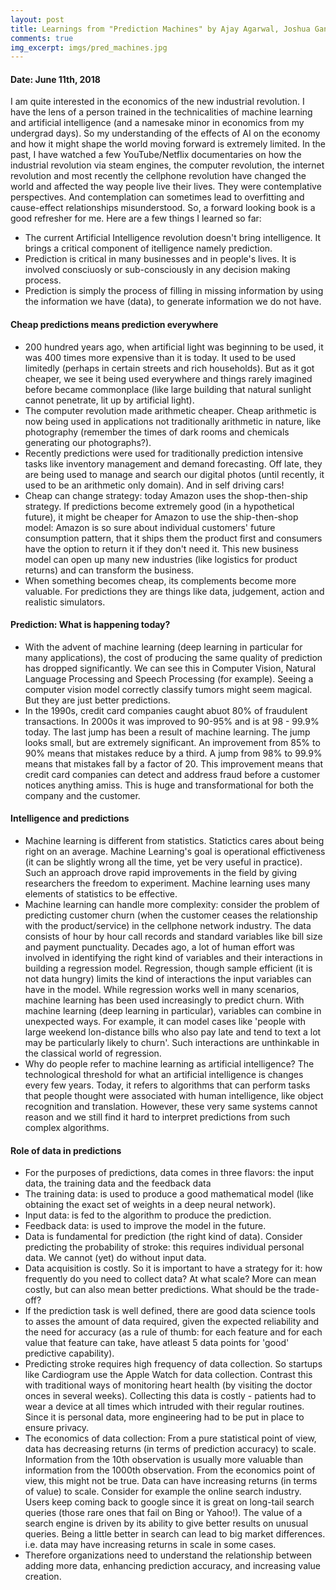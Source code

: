 ```yaml
---
layout: post
title: Learnings from "Prediction Machines" by Ajay Agarwal, Joshua Gans and Avi Goldfarb
comments: true
img_excerpt: imgs/pred_machines.jpg
---
```

#### Date: June 11th, 2018

I am quite interested in the economics of the new industrial revolution. I have the lens of a person trained in the technicalities of machine learning and artificial intelligence (and a namesake minor in economics from my undergrad days). So my understanding of the effects of AI on the economy and how it might shape the world moving forward is extremely limited. In the past, I have watched a few YouTube/Netflix documentaries on how the industrial revolution via steam engines, the computer revolution, the internet revolution and most recently the cellphone revolution have changed the world and affected the way people live their lives. They were contemplative perspectives. And contemplation can sometimes lead to overfitting and cause-effect relationships misunderstood. So, a forward looking book is a good refresher for me. Here are a few things I learned so far:

- The current Artificial Intelligence revolution doesn't bring intelligence. It brings a critical component of itelligence namely prediction.
- Prediction is critical in many businesses and in people's lives. It is involved consciuosly or sub-consciously in any decision making process.
- Prediction is simply the process of filling in missing information by using the information we have (data), to generate information we do not have.

#### Cheap predictions means prediction everywhere
- 200 hundred years ago, when artificial light was beginning to be used, it was 400 times more expensive than it is today. It used to be used limitedly (perhaps in certain streets and rich households). But as it got cheaper, we see it being used everywhere and things rarely imagined before became commonplace (like large building that natural sunlight cannot penetrate, lit up by artificial light). 
- The computer revolution made arithmetic cheaper. Cheap arithmetic is now being used in applications not traditionally arithmetic in nature, like photography (remember the times of dark rooms and chemicals generating our photographs?).
- Recently predictions were used for traditionally prediction intensive tasks like inventory management and demand forecasting. Off late, they are being used to manage and search our digital photos (until recently, it used to be an arithmetic only domain). And in self driving cars!
- Cheap can change strategy: today Amazon uses the shop-then-ship strategy. If predictions become extremely good (in a hypothetical future), it might be cheaper for Amazon to use the ship-then-shop model: Amazon is so sure about individual customers' future consumption pattern, that it ships them the product first and consumers have the option to return it if they don't need it. This new business model can open up many new industries (like logistics for product returns) and can transform the business.
- When something becomes cheap, its complements become more valuable. For predictions they are things like data, judgement, action and realistic simulators.


#### Prediction: What is happening today?
- With the advent of machine learning (deep learning in particular for many applications), the cost of producing the same quality of prediction has dropped significantly. We can see this in Computer Vision, Natural Language Processing and Speech Processing (for example). Seeing a computer vision model correctly classify tumors might seem magical. But they are just better predictions.
- In the 1990s, credit card companies caught abuot 80% of fraudulent transactions. In 2000s it was improved to 90-95% and is at 98 - 99.9% today. The last jump has been a result of machine learning. The jump looks small, but are extremely significant. An improvement from 85% to 90% means that mistakes reduce by a third. A jump from 98% to 99.9% means that mistakes fall by a factor of 20. This improvement means that credit card companies can detect and address fraud before a customer notices anything amiss. This is huge and transformational for both the company and the customer.

#### Intelligence and predictions
- Machine learning is different from statistics. Statictics cares about being right on an average. Machine Learning's goal is operational effictiveness (it can be slightly wrong all the time, yet be very useful in practice). Such an approach drove rapid improvements in the field by giving researchers the freedom to experiment. Machine learning uses many elements of statistics to be effective.
-  Machine learning can handle more complexity: consider the problem of predicting customer churn (when the customer ceases the relationship with the product/service) in the cellphone network industry. The data consists of hour by hour call records and standard variables like bill size and payment punctuality. Decades ago, a lot of human effort was involved in identifying the right kind of variables and their interactions in building a regression model. Regression, though sample efficient (it is not data hungry) limits the kind of interactions the input variables can have in the model.  While regression works well in many scenarios, machine learning has been used increasingly to predict churn. With machine learning (deep learning in particular), variables can combine in unexpected ways. For example, it can model cases like 'people with large weekend lon-distance bills who also pay late and tend to text a lot may be particularly likely to churn'. Such interactions are unthinkable in the classical world of regression. 
- Why do people refer to machine learning as artificial intelligence? The technological threshold for what an artificial intelligence is changes every few years. Today, it refers to algorithms that can perform tasks that people thought were associated with human intelligence, like object recognition and translation. However, these very same systems cannot reason and we still find it hard to interpret predictions from such complex algorithms.

#### Role of data in predictions
- For the purposes of predictions, data comes in three flavors: the input data, the training data and the feedback data
- The training data: is used to produce a good mathematical model (like obtaining the exact set of weights in a deep neural network).
- Input data: is fed to the algorithm to produce the prediction.
- Feedback data: is used to improve the model in the future.
- Data is fundamental for prediction (the right kind of data). Consider predicting the probability of stroke: this requires individual personal data. We cannot (yet) do without input data.
- Data acquisition is costly. So it is important to have a strategy for it: how frequently do you need to collect data? At what scale? More can mean costly, but can also mean better predictions. What should be the trade-off?
- If the prediction task is well defined, there are good data science tools to asses the amount of data required, given the expected reliability and the need for accuracy (as a rule of thumb: for each feature and for each value that feature can take, have atleast 5 data points for 'good' predictive capability). 
- Predicting stroke requires high frequency of data collection. So startups like Cardiogram use the Apple Watch for data collection. Contrast this with traditional ways of monitoring heart health (by visiting the doctor onces in several weeks). Collecting this data is costly - patients had to wear a device at all times which intruded with their regular routines. Since it is personal data, more engineering had to be put in place to ensure privacy.
- The economics of data collection: From a pure statistical point of view, data has decreasing returns (in terms of prediction accuracy) to scale. Information from the 10th observation is usually more valuable than information from the 1000th observation. From the economics point of view, this might not be true. Data can have increasing returns (in terms of value) to scale. Consider for example the online search industry. Users keep coming back to google since it is great on long-tail search queries (those rare ones that fail on Bing or Yahoo!). The value of a search engine is driven by its ability to give better results on unusual queries. Being a little better in search can lead to big market differences. i.e. data may have increasing returns in scale in some cases.
- Therefore organizations need to understand the relationship between adding more data, enhancing prediction accuracy, and increasing value creation.

